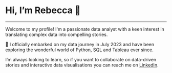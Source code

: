 # Hi, I’m Rebecca 👋
***

Welcome to my profile! I'm a passionate data analyst with a keen interest in translating complex data into compelling stories.

🌱 I officially embarked on my data journey in July 2023 and have been exploring the wonderful world of Python, SQL and Tableau ever since.

I’m always looking to learn, so if you want to collaborate on data-driven stories and interactive data visualisations you can reach me on [LinkedIn](https://www.linkedin.com/in/rebecca-chu-2103/). 

<!---
chubecca21/chubecca21 is a ✨ special ✨ repository because its `README.md` (this file) appears on your GitHub profile.
You can click the Preview link to take a look at your changes.
--->
